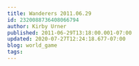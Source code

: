 ```yaml
---
title: Wanderers 2011.06.29
id: 2320088736408066794
author: Kirby Urner
published: 2011-06-29T13:18:00.001-07:00
updated: 2020-07-27T12:24:18.677-07:00
blog: world_game
tags: 
---
```


